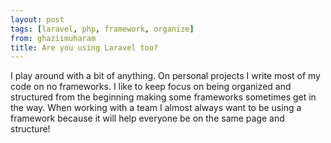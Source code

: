 ```yaml
---
layout: post
tags: [laravel, php, framework, organize]
from: ghaziimuharam
title: Are you using Laravel too?
---
```

I play around with a bit of anything. On personal projects I write most of my code on no frameworks. I like to keep focus on being organized and structured from the beginning making some frameworks sometimes get in the way. When working with a team I almost always want to be using a framework because it will help everyone be on the same page and structure!
